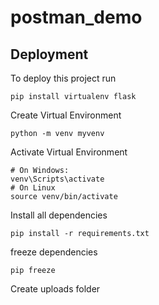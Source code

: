 # postman_demo

## Deployment


To deploy this project run
```
pip install virtualenv flask
```
Create Virtual Environment
```
python -m venv myvenv   
```
Activate Virtual Environment
```
# On Windows:
venv\Scripts\activate
# On Linux
source venv/bin/activate
```
Install all dependencies
```
pip install -r requirements.txt

```
freeze dependencies

```
pip freeze
```

Create uploads folder 
